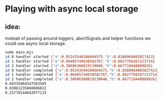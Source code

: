 # Playing with async local storage

## idea:

Instead of passing around loggers, abortSignals and helper functions we could use async local storage.

```sh
node main.mjs
id 0 handler started {"a":0.05243540186664575,"b":0.8268964083827413}
id 1 handler started {"a":0.06405744638582767,"b":0.6027769267213714}
id 2 handler started {"a":0.38606308819139046,"b":0.667718448889826}
id 0 handler completed {"a":0.05243540186664575,"b":0.8268964083827413}
id 1 handler completed {"a":0.06405744638582767,"b":0.6027769267213714}
id 2 handler completed {"a":0.38606308819139046,"b":0.667718448889826}
0.04335864547563505
0.03861235066606822
0.25778144642077133
```
